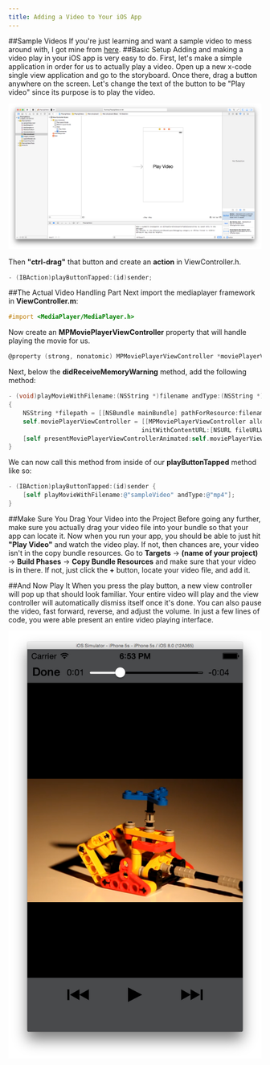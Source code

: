 ```yaml
---
title: Adding a Video to Your iOS App
---
```


##Sample Videos
If you're just learning and want a sample video to mess around with, I got mine from [here](http://techslides.com/sample-webm-ogg-and-mp4-video-files-for-html5/).
##Basic Setup
Adding and making a video play in your iOS app is very easy to do. First, let's make a simple application in order for us to actually play a video. Open up a new x-code single view application and go to the storyboard. Once there, drag a button anywhere on the screen. Let's change the text of the button to be "Play video" since its purpose is to play the video.

![Play Video Button Example](/static/img/image1-iosVideo.png)

Then **"ctrl-drag"** that button and create an **action** in ViewController.h. 

``` objective-c
- (IBAction)playButtonTapped:(id)sender;
```

##The Actual Video Handling Part
Next import the mediaplayer framework in **ViewController.m**:

``` objective-c
#import <MediaPlayer/MediaPlayer.h>
```

Now create an **MPMoviePlayerViewController** property that will handle playing the movie for us.

``` objective-c
@property (strong, nonatomic) MPMoviePlayerViewController *moviePlayerViewController;
```

Next, below the **didReceiveMemoryWarning** method, add the following method:

``` objective-c
- (void)playMovieWithFilename:(NSString *)filename andType:(NSString *)type
{
    NSString *filepath = [[NSBundle mainBundle] pathForResource:filename ofType:type];
    self.moviePlayerViewController = [[MPMoviePlayerViewController alloc] 
                                     initWithContentURL:[NSURL fileURLWithPath:filepath]];
    [self presentMoviePlayerViewControllerAnimated:self.moviePlayerViewController];
}
```

We can now call this method from inside of our **playButtonTapped** method like so:

``` objective-c
- (IBAction)playButtonTapped:(id)sender {
    [self playMovieWithFilename:@"sampleVideo" andType:@"mp4"];
}
```

##Make Sure You Drag Your Video into the Project
Before going any further, make sure you actually drag your video file into your bundle so that your app can locate it. Now when you run your app, you should be able to just hit **"Play Video"** and watch the video play. If not, then chances are, your video isn't in the copy bundle resources. Go to **Targets** -> **(name of your project)** -> **Build Phases** -> **Copy Bundle Resources** and make sure that your video is in there. If not, just click the **+** button, locate your video file, and add it.

##And Now Play It
When you press the play button, a new view controller will pop up that should look familiar. Your entire video will play and the view controller will automatically dismiss itself once it's done. You can also pause the video, fast forward, reverse, and adjust the volume. In just a few lines of code, you were able present an entire video playing interface.

![Final Video Player Example](/static/img/image2-iosVideo.png)
